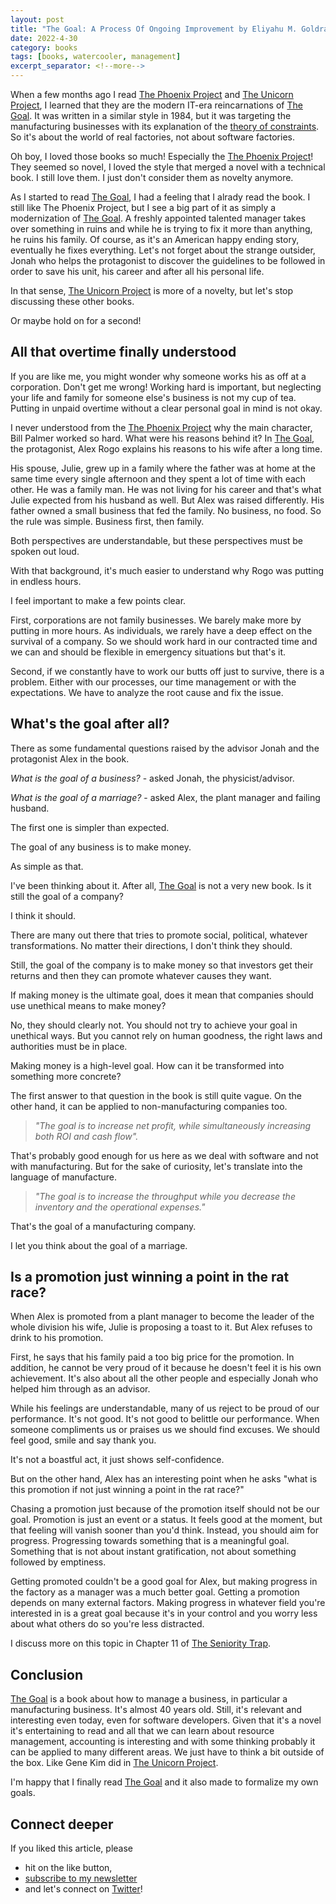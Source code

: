 ```yaml
---
layout: post
title: "The Goal: A Process Of Ongoing Improvement by Eliyahu M. Goldratt"
date: 2022-4-30
category: books
tags: [books, watercooler, management]
excerpt_separator: <!--more-->
---
```

When a few months ago I read [The Phoenix Project](https://devreads.sandordargo.com/the-phoenix-project-by-gene-kim/) and [The Unicorn Project](https://devreads.sandordargo.com/the-unicorn-project-by-gene-kim/), I learned that they are the modern IT-era reincarnations of [The Goal](https://www.amazon.com/dp/B002LHRM2O?&_encoding=UTF8&tag=sandordargo-20&linkCode=ur2&linkId=f534d1875712b38f8f10c29ae1b00cda&camp=1789&creative=9325). It was written in a similar style in 1984, but it was targeting the manufacturing businesses with its explanation of the [theory of constraints](https://en.wikipedia.org/wiki/Theory_of_constraints). So it's about the world of real factories, not about software factories.

Oh boy, I loved those books so much! Especially the [The Phoenix Project](https://devreads.sandordargo.com/the-phoenix-project-by-gene-kim/)! They seemed so novel, I loved the style that merged a novel with a technical book. I still love them. I just don't consider them as novelty anymore.

As I started to read [The Goal](https://www.amazon.com/dp/B002LHRM2O?&_encoding=UTF8&tag=sandordargo-20&linkCode=ur2&linkId=f534d1875712b38f8f10c29ae1b00cda&camp=1789&creative=9325), I had a feeling that I alrady read the book. I still like The Phoenix Project, but I see a big part of it as simply a modernization of [The Goal](https://www.amazon.com/dp/B002LHRM2O?&_encoding=UTF8&tag=sandordargo-20&linkCode=ur2&linkId=f534d1875712b38f8f10c29ae1b00cda&camp=1789&creative=9325). A freshly appointed talented manager takes over something in ruins and while he is trying to fix it more than anything, he ruins his family. Of course, as it's an American happy ending story, eventually he fixes everything. Let's not forget about the strange outsider, Jonah who helps the protagonist to discover the guidelines to be followed in order to save his unit, his career and after all his personal life.

In that sense, [The Unicorn Project](https://devreads.sandordargo.com/the-unicorn-project-by-gene-kim/) is more of a novelty, but let's stop discussing these other books.

Or maybe hold on for a second!

## All that overtime finally understood

If you are like me, you might wonder why someone works his as off at a corporation. Don't get me wrong! Working hard is important, but neglecting your life and family for someone else's business is not my cup of tea. Putting in unpaid overtime without a clear personal goal in mind is not okay.

I never understood from the [The Phoenix Project](https://devreads.sandordargo.com/the-phoenix-project-by-gene-kim/) why the main character, Bill Palmer worked so hard. What were his reasons behind it? In [The Goal](https://www.amazon.com/dp/B002LHRM2O?&_encoding=UTF8&tag=sandordargo-20&linkCode=ur2&linkId=f534d1875712b38f8f10c29ae1b00cda&camp=1789&creative=9325), the protagonist, Alex Rogo explains his reasons to his wife after a long time.

His spouse, Julie, grew up in a family where the father was at home at the same time every single afternoon and they spent a lot of time with each other. He was a family man. He was not living for his career and that's what Julie expected from his husband as well. But Alex was raised differently. His father owned a small business that fed the family. No business, no food. So the rule was simple. Business first, then family.

Both perspectives are understandable, but these perspectives must be spoken out loud.

With that background, it's much easier to understand why Rogo was putting in endless hours.

I feel important to make a few points clear.

First, corporations are not family businesses. We barely make more by putting in more hours. As individuals, we rarely have a deep effect on the survival of a company. So we should work hard in our contracted time and we can and should be flexible in emergency situations but that's it. 

Second, if we constantly have to work our butts off just to survive, there is a problem. Either with our processes, our time management or with the expectations. We have to analyze the root cause and fix the issue.

## What's the goal after all?

There as some fundamental questions raised by the advisor Jonah and the protagonist Alex in the book.

*What is the goal of a business?* - asked Jonah, the physicist/advisor.

*What is the goal of a marriage?* - asked Alex, the plant manager and failing husband.

The first one is simpler than expected.

The goal of any business is to make money.

As simple as that.

I've been thinking about it. After all, [The Goal](https://www.amazon.com/dp/B002LHRM2O?&_encoding=UTF8&tag=sandordargo-20&linkCode=ur2&linkId=f534d1875712b38f8f10c29ae1b00cda&camp=1789&creative=9325) is not a very new book. Is it still the goal of a company?

I think it should.

There are many out there that tries to promote social, political, whatever transformations. No matter their directions, I don't think they should.

Still, the goal of the company is to make money so that investors get their returns and then they can promote whatever causes they want.

If making money is the ultimate goal, does it mean that companies should use unethical means to make money?

No, they should clearly not. You should not try to achieve your goal in unethical ways. But you cannot rely on human goodness, the right laws and authorities must be in place.

Making money is a high-level goal. How can it be transformed into something more concrete?

The first answer to that question in the book is still quite vague. On the other hand, it can be applied to non-manufacturing companies too. 

> *"The goal is to increase net profit, while simultaneously increasing both ROI and cash flow".*

That's probably good enough for us here as we deal with software and not with manufacturing. But for the sake of curiosity, let's translate into the language of manufacture. 

> *"The goal is to increase the throughput while you decrease the inventory and the operational expenses."*

That's the goal of a manufacturing company.

I let you think about the goal of a marriage.

## Is a promotion just winning a point in the rat race?

When Alex is promoted from a plant manager to become the leader of the whole division his wife, Julie is proposing a toast to it. But Alex refuses to drink to his promotion.

First, he says that his family paid a too big price for the promotion. In addition, he cannot be very proud of it because he doesn't feel it is his own achievement. It's also about all the other people and especially Jonah who helped him through as an advisor.

While his feelings are understandable, many of us reject to be proud of our performance. It's not good. It's not good to belittle our performance. When someone compliments us or praises us we should find excuses. We should feel good, smile and say thank you.

It's not a boastful act, it just shows self-confidence.

But on the other hand, Alex has an interesting point when he asks "what is this promotion if not just winning a point in the rat race?"

Chasing a promotion just because of the promotion itself should not be our goal. Promotion is just an event or a status. It feels good at the moment, but that feeling will vanish sooner than you'd think. Instead, you should aim for progress. Progressing towards something that is a meaningful goal. Something that is not about instant gratification, not about something followed by emptiness. 

Getting promoted couldn't be a good goal for Alex, but making progress in the factory as a manager was a much better goal. Getting a promotion depends on many external factors. Making progress in whatever field you're interested in is a great goal because it's in your control and you worry less about what others do so you're less distracted.

I discuss more on this topic in Chapter 11 of [The Seniority Trap](https://leanpub.com/thesenioritytrap/).

## Conclusion

[The Goal](https://www.amazon.com/dp/B002LHRM2O?&_encoding=UTF8&tag=sandordargo-20&linkCode=ur2&linkId=f534d1875712b38f8f10c29ae1b00cda&camp=1789&creative=9325) is a book about how to manage a business, in particular a manufacturing business. It's almost 40 years old. Still, it's relevant and interesting even today, even for software developers. Given that it's a novel it's entertaining to read and all that we can learn about resource management, accounting is interesting and with some thinking probably it can be applied to many different areas. We just have to think a bit outside of the box. Like Gene Kim did in [The Unicorn Project](https://devreads.sandordargo.com/the-unicorn-project-by-gene-kim/).

I'm happy that I finally read [The Goal](https://www.amazon.com/dp/B002LHRM2O?&_encoding=UTF8&tag=sandordargo-20&linkCode=ur2&linkId=f534d1875712b38f8f10c29ae1b00cda&camp=1789&creative=9325) and it also made to formalize my own goals.

## Connect deeper

If you liked this article, please 
- hit on the like button,  
- [subscribe to my newsletter](http://eepurl.com/gvcv1j) 
- and let's connect on [Twitter](https://twitter.com/SandorDargo)!